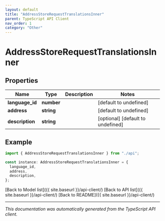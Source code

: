```yaml
---
layout: default
title: "AddressStoreRequestTranslationsInner"
parent: TypeScript API Client
nav_order: 1
category: "Other"
---
```


# AddressStoreRequestTranslationsInner

## Properties

| Name            | Type       | Description | Notes                             |
| --------------- | ---------- | ----------- | --------------------------------- |
| **language_id** | **number** |             | [default to undefined]            |
| **address**     | **string** |             | [default to undefined]            |
| **description** | **string** |             | [optional] [default to undefined] |

## Example

```typescript
import { AddressStoreRequestTranslationsInner } from "./api";

const instance: AddressStoreRequestTranslationsInner = {
  language_id,
  address,
  description,
};
```

[Back to Model list]({{ site.baseurl }}/api-client/) [Back to API list]({{ site.baseurl }}/api-client/) [Back to README]({{ site.baseurl }}/api-client/)

---

_This documentation was automatically generated from the TypeScript API client._
